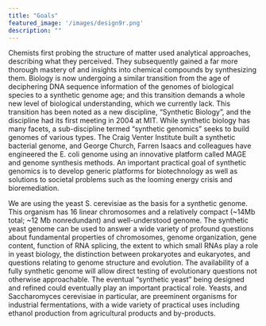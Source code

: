```yaml
---
title: "Goals"
featured_image: '/images/design9r.png'
description: ""
---
```


Chemists first probing the structure of matter used analytical approaches, describing what they perceived. They subsequently gained a far more thorough mastery of and insights into chemical compounds by synthesizing them. Biology is now undergoing a similar transition from the age of deciphering DNA sequence information of the genomes of biological species to a synthetic genome age; and this transition demands a whole new level of biological understanding, which we currently lack. This transition has been noted as a new discipline, “Synthetic Biology”, and the discipline had its first meeting in 2004 at MIT. While synthetic biology has many facets, a sub-discipline termed “synthetic genomics” seeks to build genomes of various types. The Craig Venter Institute built a synthetic bacterial genome, and George Church, Farren Isaacs and colleagues have engineered the E. coli genome using an innovative platform called MAGE and genome synthesis methods. An important practical goal of synthetic genomics is to develop generic platforms for biotechnology as well as solutions to societal problems such as the looming energy crisis and bioremediation.

We are using the yeast S. cerevisiae as the basis for a synthetic genome. This organism has 16 linear chromosomes and a relatively compact (~14Mb total; ~12 Mb nonredundant) and well-understood genome. The synthetic yeast genome can be used to answer a wide variety of profound questions about fundamental properties of chromosomes, genome organization, gene content, function of RNA splicing, the extent to which small RNAs play a role in yeast biology, the distinction between prokaryotes and eukaryotes, and questions relating to genome structure and evolution. The availability of a fully synthetic genome will allow direct testing of evolutionary questions not otherwise approachable. The eventual “synthetic yeast” being designed and refined could eventually play an important practical role. Yeasts, and Saccharomyces cerevisiae in particular, are preeminent organisms for industrial fermentations, with a wide variety of practical uses including ethanol production from agricultural products and by-products.
